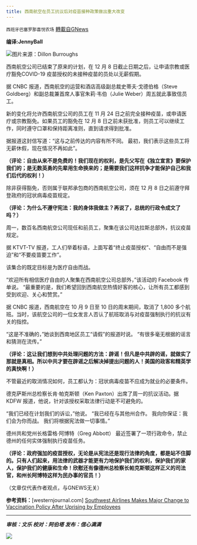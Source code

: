 ```yaml
---
title: 西南航空在员工抗议后对疫苗接种政策做出重大改变
---
```

`西班牙巴塞罗那喜悦农场` [轉載自GNews](https://gnews.org/zh-hans/1605787/)

**编译:JennyBall**

![](https://assets.gnews.org/wp-content/uploads/2021/10/tempsnip36.png)图片来源：Dillon Burroughs

西南航空公司已结束了原来的计划，在 12 月 8 日截止日期之后，让申请宗教或医疗豁免COVID-19 疫苗授权的未接种疫苗的员处以无薪假期。

据 CNBC 报道，西南航空的运营和酒店高级副总裁史蒂夫·戈德伯格（Steve Goldberg）和副总裁兼首席人事官朱莉·韦伯（Julie Weber）周五就此事致信员工。

新的变化将允许西南航空公司的员工在 11 月 24 日之前完全接种疫苗，或申请医疗或宗教豁免。如果员工的豁免在 12 月 8 日之前未获批准，则员工可以继续工作，同时遵守口罩和保持距离准则，直到请求得到批准。

据报道这封信写道：“这与之前传达的内容有所不同。 最初，我们表示这些员工将无薪休假，现在情况不再如此”。

**（评论：自由从来不是免费的！我们现在的权利，是先父写在《独立宣言》要保护我们的；是无数英勇的先辈用生命换来的；是需要我们这样抗争才能保护自己和我们后代的权利！）**

除非获得豁免，否则属于联邦承包商的西南航空公司，须在 12 月 8 日之前遵守拜登政府的冠状病毒疫苗规定。

**（评论：为什么不遵守宪法：我的身体我做主？再说了，总统的行政令成文了吗？）**

周一，数百名西南航空公司现任和前员工，聚集在该公司达拉斯总部外，抗议疫苗规定。

据 KTVT-TV 报道，工人们举着标语，上面写着“终止疫苗授权”、“自由而不是强迫”和“不要疫苗要工作”。

该集合的既定目标是为医疗自由而战。

“欢迎所有相信医疗自由的人聚集在西南航空公司总部外，”该活动的 Facebook 传单说。 “最重要的是，我们希望回到西南航空热情好客的核心，让所有员工都感到受到欢迎、关心和赞赏。”

据 CNBC 报道，西南航空在 10 月 9 日至 10 日的周末期间，取消了 1,800 多个航班。当时，该航空公司的一位女发言人否认了航班取消与对疫苗强制执行的抗议有关的指控。

“这是不准确的，”她谈到西南地区员工“请假”的报道时说。 “有很多毫无根据的谣言和猜测在流传。”

**（评论：这让我们想到中共处理问题的方法：辟谣！但凡是中共辟的谣，就做实了那就是真相。所以中共才要在辟谣之后解决掉提出问题的人！美国的政客和精英学的真快啊！）**

不管最近的取消情况如何，员工都认为：冠状病毒疫苗不应成为就业的必要条件。

德克萨斯州总检察长肯·帕克斯顿（Ken Paxton）出席了周一的抗议活动。据 KDFW 报道，他说，针对该授权采取法律行动是不可避免的。

“我们已经在计划我们的诉讼，”他说。 “我已经在与其他州合作。 我向你保证：我们会为你而战。 我们将根据宪法做一切事情。”

德州共和党州长格雷格·阿博特（Greg Abbott） 最近签署了一项行政命令，禁止德州的任何实体强制执行疫苗任务。

**（评论：政府强加的疫苗授权，无论是从宪法还是现行法律的角度，都是站不住脚的。只有人们起来，用法律的武器才能更有力地保护我们的权利，保护我们的家人，保护我们的健康和生命！欣慰还有像德州总检察长帕克斯顿这样正义的司法官，和州长阿博特这样为民办事的官员！）**

（文章仅代表作者观点，与GNEWS无关）

**参考资料：**[westernjournal.com] [Southwest Airlines Makes Major Change to Vaccination Policy After Uprising by Employees](https://www.westernjournal.com/southwest-airlines-makes-major-change-vaccination-policy-uprising-employees/?utm_source=Email&amp;utm_medium=newsletter-WJ&amp;utm_campaign=dailyam&amp;utm_content=western-journal&amp;ats_es=dca67062709054f7bc6c6d0d828f4d01)

* * *

***审核：文乐
校对：阿伯塔
发布：信心满满***

![](https://assets.gnews.org/wp-content/uploads/2021/10/GNEWS_CH.-1-3.jpeg)
